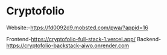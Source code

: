 # Cryptofolio

Website:-https://fd0092d9.mobsted.com/pwa/?appid=16

Frontend-https://cryptofolio-full-stack-1.vercel.app/
Backend-https://cryptofolio-backstack-aiwo.onrender.com


